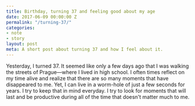```yaml
---
title: Birthday, turning 37 and feeling good about my age
date: 2017-06-09 00:00:00 Z
permalink: "/turning-37/"
categories:
- note
- story
layout: post
meta: A short post about turning 37 and how I feel about it.
---
```


Yesterday, I turned 37. It seemed like only a few days ago that I was walking the streets of Prague—where I lived in high school. I often times reflect on my time alive and realize that there are so many moments that have disappeared to me. Yet, I can live in a worm-hole of just a few seconds for years. I try to keep that in mind everyday. I try to look for moments that will last and be productive during all of the time that doesn't matter much to me.  
